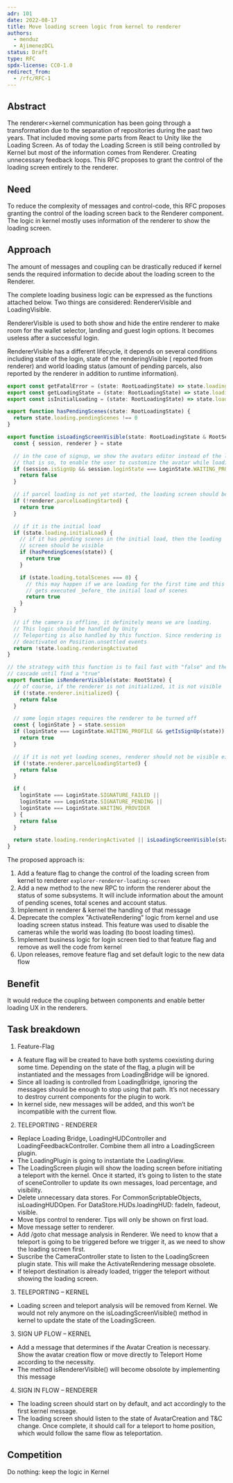 ```yaml
---
adr: 101
date: 2022-08-17
title: Move loading screen logic from kernel to renderer
authors:
  - menduz
  - AjimenezDCL
status: Draft
type: RFC
spdx-license: CC0-1.0
redirect_from:
  - /rfc/RFC-1
---
```


## Abstract

<!--
Insert here a brief paragraph summarizing the RFC in its current state.
This section shall provide an overview of whether this is a settled
decision, alternatives explored and a short summary of relevant
background information and key insights.
-->

The renderer<>kernel communication has been going through a transformation due to the separation of repositories during the past two years. That included moving some parts from React to Unity like the Loading Screen. As of today the Loading Screen is still being controlled by Kernel but most of the information comes from Renderer. Creating unnecessary feedback loops. This RFC proposes to grant the control of the loading screen entirely to the renderer.

## Need

<!--
Why is this RFC needed?  Briefly describe the need motivating this
proposed artifact to be created or work be done.  What problem does it
solve? Include an estimate of actual or perceived effort/gain.
-->

To reduce the complexity of messages and control-code, this RFC proposes granting the control of the loading screen back to the Renderer component. The logic in kernel mostly uses information of the renderer to show the loading screen.

## Approach

<!--
How do you intend on addressing the need?  Describe what you plan on
doing and the rationale behind the decisions you propose.  Then lay out
the plan of execution, in rough order of how the execution should take
place.  Include the rollout plan as well. (This is usually the longest
section of the RFC) Hint: don’t be afraid of posting illustrations! The
level of detail here has to be enough to give the reader  a clear
understanding of the solution - it is up to the writer to decide.
Further detail can be addressed to satisfy comments and increase clarity.
-->

The amount of messages and coupling can be drastically reduced if kernel sends the required information to decide about the loading screen to the Renderer.

The complete loading business logic can be expressed as the functions attached below. Two things are considered: RendererVisible and LoadingVisible.

RendererVisible is used to both show and hide the entire renderer to make room for the wallet selector, landing and guest login options. It becomes useless after a successful login.

RendererVisible has a different lifecycle, it depends on several conditions including state of the login, state of the renderingVisible ( reported from renderer) and world loading status (amount of pending parcels, also reported by the renderer in addition to runtime information).

```ts
export const getFatalError = (state: RootLoadingState) => state.loading.error
export const getLoadingState = (state: RootLoadingState) => state.loading
export const isInitialLoading = (state: RootLoadingState) => state.loading.initialLoad

export function hasPendingScenes(state: RootLoadingState) {
  return state.loading.pendingScenes !== 0
}

export function isLoadingScreenVisible(state: RootLoadingState & RootSessionState & RootRendererState) {
  const { session, renderer } = state

  // in the case of signup, we show the avatars editor instead of the loading screen
  // that is so, to enable the user to customize the avatar while loading the world
  if (session.isSignUp && session.loginState === LoginState.WAITING_PROFILE) {
    return false
  }

  // if parcel loading is not yet started, the loading screen should be visible
  if (!renderer.parcelLoadingStarted) {
    return true
  }

  // if it is the initial load
  if (state.loading.initialLoad) {
    // if it has pending scenes in the initial load, then the loading
    // screen should be visible
    if (hasPendingScenes(state)) {
      return true
    }

    if (state.loading.totalScenes === 0) {
      // this may happen if we are loading for the first time and this saga
      // gets executed _before_ the initial load of scenes
      return true
    }
  }

  // if the camera is offline, it definitely means we are loading.
  // This logic should be handled by Unity
  // Teleporting is also handled by this function. Since rendering is
  // deactivated on Position.unsettled events
  return !state.loading.renderingActivated
}

// the strategy with this function is to fail fast with "false" and then
// cascade until find a "true"
export function isRendererVisible(state: RootState) {
  // of course, if the renderer is not initialized, it is not visible
  if (!state.renderer.initialized) {
    return false
  }

  // some login stages requires the renderer to be turned off
  const { loginState } = state.session
  if (loginState === LoginState.WAITING_PROFILE && getIsSignUp(state)) {
    return true
  }

  // if it is not yet loading scenes, renderer should not be visible either
  if (!state.renderer.parcelLoadingStarted) {
    return false
  }

  if (
    loginState === LoginState.SIGNATURE_FAILED ||
    loginState === LoginState.SIGNATURE_PENDING ||
    loginState === LoginState.WAITING_PROVIDER
  ) {
    return false
  }

  return state.loading.renderingActivated || isLoadingScreenVisible(state)
}
```

The proposed approach is:

1. Add a feature flag to change the control of the loading screen from kernel to renderer `explorer-renderer-loading-screen`
2. Add a new method to the new RPC to inform the renderer about the status of some subsystems. It will include information about the amount of pending scenes, total scenes and account status.
3. Implement in renderer & kernel the handling of that message
4. Deprecate the complex "ActivateRendering" logic from kernel and use loading screen status instead. This feature was used to disable the cameras while the world was loading (to boost loading times).
5. Implement business logic for login screen tied to that feature flag and remove as well the code from kernel
6. Upon releases, remove feature flag and set default logic to the new data flow

## Benefit

<!--
What are the benefits / merits of this approach?  Tie the benefit
directly back into the satisfaction of the need.  How does this benefit
the client / user? How does the unique approach yield unique customer benefits?
-->

It would reduce the coupling between components and enable better loading UX in the renderers.

## Task breakdown

1. Feature-Flag
- A feature flag will be created to have both systems coexisting during some time. Depending on the state of the flag, a plugin will be instantiated and the messages from LoadingBridge will be ignored.
- Since all loading is controlled from LoadingBridge, ignoring the messages should be enough to stop using that path. It’s not necessary to destroy current components for the plugin to work.
- In kernel side, new messages will be added, and this won’t be incompatible with the current flow.

2. TELEPORTING - RENDERER
- Replace Loading Bridge, LoadingHUDController and LoadingFeedbackController. Combine them all intro a LoadingScreen plugin.
- The LoadingPlugin is going to instantiate the LoadingView.
- The LoadingScreen plugin will show the loading screen before initiating a teleport with the kernel. Once it started, it’s going to listen to the state of sceneController to update its own messages, load percentage, and visibility.
- Delete unnecessary data stores. For CommonScriptableObjects, isLoadingHUDOpen. For DataStore.HUDs.loadingHUD: fadeIn, fadeout, visible.
- Move tips control to renderer. Tips will only be shown on first load.
- Move message setter to renderer. 
- Add /goto chat message analysis in Renderer. We need to know that a teleport is going to be triggered before we trigger it, as we need to show the loading screen first.
- Suscribe the CameraController state to listen to the LoadingScreen plugin state. This will make the ActivateRendering message obsolete. 
- If teleport destination is already loaded, trigger the teleport without showing the loading screen.

3. TELEPORTING – KERNEL
- Loading screen and teleport analysis will be removed from Kernel. We would not rely anymore on the isLoadingScreenVisible() method in kernel to update the state of the LoadingScreen.

3.  SIGN UP FLOW – KERNEL
- Add a message that determines if the Avatar Creation is necessary. Show the avatar creation flow or move directly to Teleport Home according to the necessity.
- The method isRendererVisible() will become obsolote by implementing this message

4. SIGN IN FLOW – RENDERER
- The loading screen should start on by default, and act accordingly to the first kernel message.
- The loading screen should listen to the state of AvatarCreation and T&C change. Once complete, it should call for a teleport to home position, which would follow the same flow as teleportation.

## Competition

<!--
What other options were considered? Give an honest treatment of why
these alternatives were not satisfactory. Identify the competition and
demonstrate that the competition is clearly understood. Include the
“what if we do nothing” alternative.
-->

Do nothing: keep the logic in Kernel
